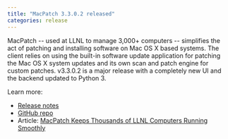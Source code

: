 ```yaml
---
title: "MacPatch 3.3.0.2 released"
categories: release
---
```


MacPatch -- used at LLNL to manage 3,000+ computers -- simplifies the act of patching and installing software on Mac OS X based systems. The client relies on using the built-in software update application for patching the Mac OS X system updates and its own scan and patch engine for custom patches. v3.3.0.2 is a major release with a completely new UI and the backend updated to Python 3.

Learn more:
- [Release notes](https://github.com/LLNL/MacPatch/releases/tag/3.3.0.2)
- [GitHub repo](https://github.com/llnl/macpatch)
- Article: [MacPatch Keeps Thousands of LLNL Computers Running Smoothly](https://computing.llnl.gov/newsroom/macpatch-keeps-thousands-llnl-computers-running-smoothly)
